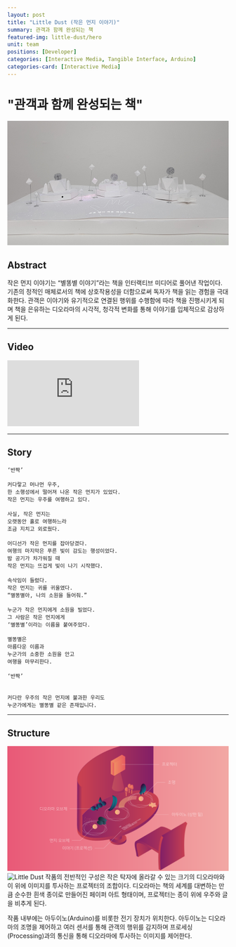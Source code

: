 ```yaml
---
layout: post
title: "Little Dust (작은 먼지 이야기)"
summary: 관객과 함께 완성되는 책
featured-img: little-dust/hero
unit: team
positions: [Developer]
categories: [Interactive Media, Tangible Interface, Arduino]
categories-card: [Interactive Media]
---
```


# "관객과 함께 완성되는 책"


![Little Dust](/assets/img/posts/little-dust/front.jpg#center)
## Abstract
작은 먼지 이야기는 “별똥별 이야기”라는 책을 인터랙티브 미디어로 풀어낸 작업이다. 기존의 정적인 매체로서의 책에 상호작용성을 더함으로써 독자가 책을 읽는 경험을 극대화한다. 관객은 이야기와 유기적으로 연결된 행위를 수행함에 따라 책을 진행시키게 되며 책을 은유하는 디오라마의 시각적, 청각적 변화를 통해 이야기를 입체적으로 감상하게 된다.

***

## Video
<div class="video-container">
	<iframe class="video-frame" src="https://www.youtube.com/embed/a24myr6ZH2k" frameborder="0" allow="accelerometer; autoplay; encrypted-media; gyroscope; picture-in-picture" allowfullscreen></iframe>
</div>

***

## Story
```
‘반짝’

커다랗고 머나먼 우주,
한 소행성에서 떨어져 나온 작은 먼지가 있었다.
작은 먼지는 우주를 여행하고 있다.

사실, 작은 먼지는	
오랫동안 홀로 여행하느라
조금 지치고 외로웠다.

어디선가 작은 먼지를 잡아당겼다.
여행의 마지막은 푸른 빛이 감도는 행성이었다.
밤 공기가 차가워질 때
작은 먼지는 뜨겁게 빛이 나기 시작했다.

속삭임이 들렸다.
작은 먼지는 귀를 귀울였다.
“별똥별아, 나의 소원을 들어줘.”

누군가 작은 먼지에게 소원을 빌었다.
그 사람은 작은 먼지에게
‘별똥별’이라는 이름을 붙여주었다.

별똥별은
아름다운 이름과
누군가의 소중한 소원을 안고
여행을 마무리한다.

‘반짝’


커다란 우주의 작은 먼지에 불과한 우리도
누군가에게는 별똥별 같은 존재입니다.
```

***

## Structure
![Little Dust](/assets/img/posts/little-dust/overall_structure.png#center)
![Little Dust](/assets/img/posts/little-dust/side_view.jpg#center)
작품의 전반적인 구성은 작은 탁자에 올라갈 수 있는 크기의 디오라마와 이 위에 이미지를 투사하는 프로젝터의 조합이다. 디오라마는 책의 세계를 대변하는 만큼 순수한 흰색 종이로 만들어진 페이퍼 아트 형태이며, 프로젝터는 종이 위에 우주와 글을 비추게 된다.

작품 내부에는 아두이노(Arduino)를 비롯한 전기 장치가 위치한다. 아두이노는 디오라마의 조명을 제어하고 여러 센서를 통해 관객의 행위를 감지하며 프로세싱(Processing)과의 통신을 통해 디오라마에 투사하는 이미지를 제어한다.